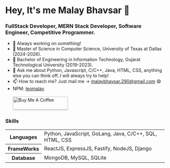 # Hey, It's me Malay Bhavsar 👋
### FullStack Developer, MERN Stack Developer, Software Engineer, Competitive Programmer.
- 🔭 Always working on something!
- 🌱 Master of Science in Computer Science, University of Texas at Dallas (2024-2026).
- 🌱 Bachelor of Engineering in Information Technology, Gujarat Technological University (2019-2023).
- 💬 Ask me about Python, Javascript, C/C++, Java, HTML, CSS, anything else you can think off..I will always try to help!
- 📫 How to reach me? Just mail me -> malaybhavsar.290@gmail.com 😄
- NPM: <a href="https://www.npmjs.com/~leomalay">leomalay</a>
<br/><br/><a href="https://www.buymeacoffee.com/malaybhavsar" target="_blank"><img src="https://www.buymeacoffee.com/assets/img/custom_images/orange_img.png" alt="Buy Me A Coffee" style="height: 41px !important;width: 174px !important;box-shadow: 0px 3px 2px 0px rgba(190, 190, 190, 0.5) !important;-webkit-box-shadow: 0px 3px 2px 0px rgba(190, 190, 190, 0.5) !important;" ></a>

### Skills
<table>
  <tr>
    <th>Languages</th>
    <td>Python, JavaScript, GoLang, Java, C/C++, SQL, HTML, CSS</td>
  </tr>
  <tr>
    <th>FrameWorks</th>
    <td>ReactJS, ExpressJS, Fastify, NodeJS, Django</td>
  </tr>
  <tr>
    <th>Database</th>
    <td>MongoDB, MySQL, SQLite</td>
  <tr>
</table>
